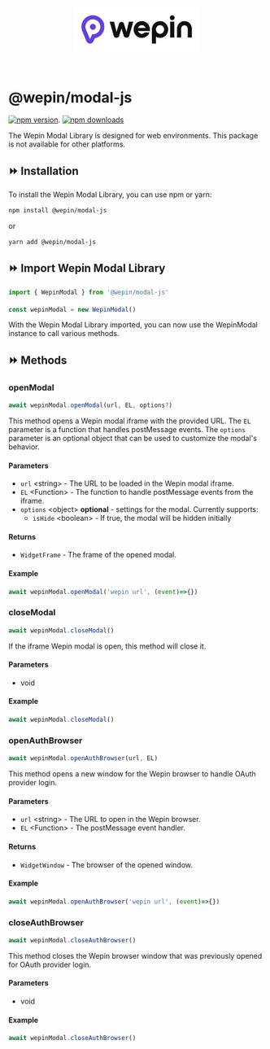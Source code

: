 <br/>

<p align="center">
  <a href="https://www.wepin.io/">
      <picture>
        <source media="(prefers-color-scheme: dark)">
        <img alt="wepin logo" src="./assets/wepin_logo_color.png" width="250" height="auto">
      </picture>
</a>
</p>

<br>


# @wepin/modal-js

[![npm version](https://img.shields.io/npm/v/@wepin/modal-js?style=for-the-badge)](https://www.npmjs.org/package/@wepin/modal-js). [![npm downloads](https://img.shields.io/npm/dt/@wepin/modal-js.svg?label=downloads&style=for-the-badge)](https://www.npmjs.org/package/@wepin/modal-js)

The Wepin Modal Library is designed for web environments. This package is not available for other platforms.

## ⏩ Installation
To install the Wepin Modal Library, you can use npm or yarn:
```bash
npm install @wepin/modal-js
```
or
```bash
yarn add @wepin/modal-js
```

## ⏩ Import Wepin Modal Library
```js
import { WepinModal } from '@wepin/modal-js'

const wepinModal = new WepinModal()
```
With the Wepin Modal Library imported, you can now use the WepinModal instance to call various methods.

## ⏩ Methods


### openModal

```javascript
await wepinModal.openModal(url, EL, options?)
```

This method opens a Wepin modal iframe with the provided URL. The `EL` parameter is a function that handles postMessage events. The `options` parameter is an optional object that can be used to customize the modal's behavior.

#### Parameters

- `url` \<string> - The URL to be loaded in the Wepin modal iframe.
- `EL` \<Function> - The function to handle postMessage events from the iframe.
- `options` \<object> __optional__ - settings for the modal. Currently supports:
  -  `isHide` \<boolean> - If true, the modal will be hidden initially

#### Returns
- `WidgetFrame` - The frame of the opened modal.

#### Example

```javascript
await wepinModal.openModal('wepin url', (event)=>{})
```

### closeModal

```javascript
await wepinModal.closeModal()
```

If the iframe Wepin modal is open, this method will close it.

#### Parameters

- void

#### Example

```javascript
await wepinModal.closeModal()
```

### openAuthBrowser

```javascript
await wepinModal.openAuthBrowser(url, EL)
```

This method opens a new window for the Wepin browser to handle OAuth provider login.

#### Parameters

- `url` \<string> -  The URL to open in the Wepin browser.
- `EL` \<Function> - The postMessage event handler.

#### Returns
- `WidgetWindow` - The browser of the opened window.

#### Example

```javascript
await wepinModal.openAuthBrowser('wepin url', (event)=>{})
```

### closeAuthBrowser

```javascript
await wepinModal.closeAuthBrowser()
```

This method closes the Wepin browser window that was previously opened for OAuth provider login.

#### Parameters

- void

#### Example

```javascript
await wepinModal.closeAuthBrowser()
```
